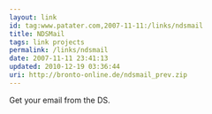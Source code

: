 ```yaml
---
layout: link
id: tag:www.patater.com,2007-11-11:/links/ndsmail
title: NDSMail
tags: link projects
permalink: /links/ndsmail
date: 2007-11-11 23:41:13
updated: 2010-12-19 03:36:44
uri: http://bronto-online.de/ndsmail_prev.zip
---
```

Get your email from the DS.
